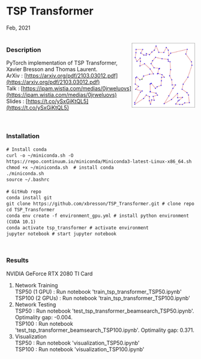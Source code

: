 # TSP Transformer
Feb, 2021
<br>
<br>



<img src="pic/tsp100.jpg" align="right" width="170" /> 


### Description
PyTorch implementation of TSP Transformer, Xavier Bresson and Thomas Laurent.<br>
ArXiv : [https://arxiv.org/pdf/2103.03012.pdf](https://arxiv.org/pdf/2103.03012.pdf) <br>
Talk : [https://ipam.wistia.com/medias/0jrweluovs](https://ipam.wistia.com/medias/0jrweluovs) <br>
Slides : [https://t.co/ySxGiKtQL5](https://t.co/ySxGiKtQL5)<br>
<br>
<br>


### Installation

```
# Install conda
curl -o ~/miniconda.sh -O https://repo.continuum.io/miniconda/Miniconda3-latest-Linux-x86_64.sh 
chmod +x ~/miniconda.sh  # install conda  
./miniconda.sh  
source ~/.bashrc  

# GitHub repo
conda install git
git clone https://github.com/xbresson/TSP_Transformer.git # clone repo
cd TSP_Transformer
conda env create -f environment_gpu.yml # install python environment (CUDA 10.1)
conda activate tsp_transformer # activate environment
jupyter notebook # start jupyter notebook
```
<br>




### Results
NVIDIA GeForce RTX 2080 TI Card <br>
1. Network Training <br>
TSP50 (1 GPU) : Run notebook 'train_tsp_transformer_TSP50.ipynb'<br>
TSP100 (2 GPUs) : Run notebook 'train_tsp_transformer_TSP100.ipynb'<br>
2. Network Testing <br>
TSP50 : Run notebook 'test_tsp_transformer_beamsearch_TSP50.ipynb'. Optimality gap: -0.004.<br>
TSP100 : Run notebook 'test_tsp_transformer_beamsearch_TSP100.ipynb'. Optimality gap: 0.371.<br>
3. Visualization <br>
TSP50 : Run notebook 'visualization_TSP50.ipynb'<br>
TSP100 : Run notebook 'visualization_TSP100.ipynb'<br>
<br>



<br>
<br>
<br>


